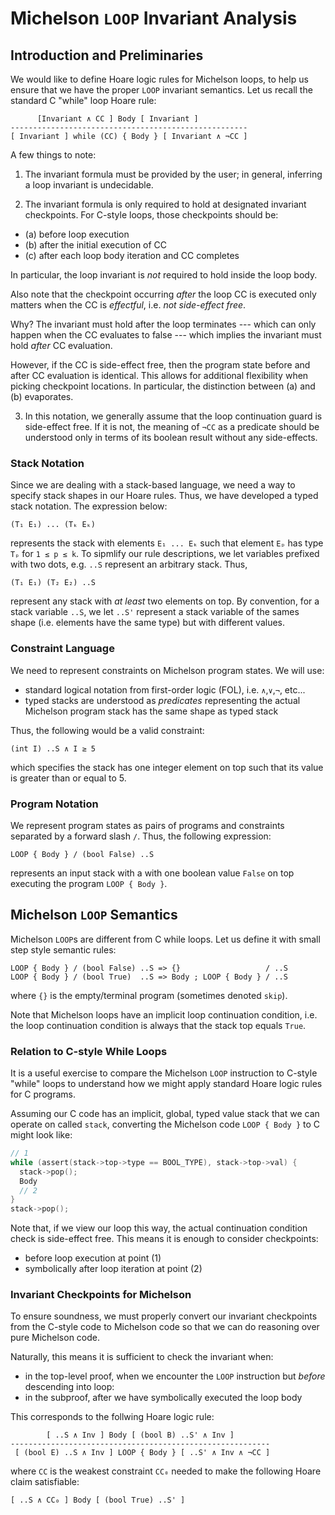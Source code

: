Michelson `LOOP` Invariant Analysis
===================================

Introduction and Preliminaries
------------------------------

We would like to define Hoare logic rules for Michelson loops, to help us ensure
that we have the proper `LOOP` invariant semantics. Let us recall the standard
C "while" loop Hoare rule:

```
      [Invariant ∧ CC ] Body [ Invariant ]
-----------------------------------------------------
[ Invariant ] while (CC) { Body } [ Invariant ∧ ¬CC ]
```

A few things to note:
1. The invariant formula must be provided by the user; in general, inferring a
  loop invariant is undecidable.

2. The invariant formula is only required to hold at designated invariant
  checkpoints. For C-style loops, those checkpoints should be:

  - (a) before loop execution
  - (b) after the initial execution of CC
  - (c) after each loop body iteration and CC completes

  In particular, the loop invariant is _not_ required to hold inside the loop
  body.

  Also note that the checkpoint occurring _after_ the loop CC is executed only
  matters when the CC is _effectful_, i.e. _not side-effect free_.

  Why? The invariant must hold after the loop terminates --- which can only
  happen when the CC evaluates to false --- which implies the invariant must
  hold _after_ CC evaluation.

  However, if the CC is side-effect free, then the program state before and
  after CC evaluation is identical. This allows for additional flexibility
  when picking checkpoint locations. In particular, the distinction between
  (a) and (b) evaporates.

3. In this notation, we generally assume that the loop continuation guard is
  side-effect free. If it is not, the meaning of `¬CC` as a predicate should
  be understood only in terms of its boolean result without any side-effects.

### Stack Notation

Since we are dealing with a stack-based language, we need a way to specify
stack shapes in our Hoare rules. Thus, we have developed a typed stack notation.
The expression below:

```
(T₁ E₁) ... (Tₖ Eₖ)
```

represents the stack with elements `E₁ ... Eₖ` such that element `Eₚ` has type
`Tₚ` for `1 ≤ p ≤ k`. To sipmlify our rule descriptions, we let variables
prefixed with two dots, e.g. `..S` represent an arbitrary stack. Thus,

`(T₁ E₁) (T₂ E₂) ..S`

represent any stack with _at least_ two elements on top. By convention, for
a stack variable `..S`, we let `..S'` represent a stack variable of the sames
shape (i.e. elements have the same type) but with different values.

### Constraint Language

We need to represent constraints on Michelson program states. We will use:

- standard logical notation from first-order logic (FOL), i.e. `∧`,`∨`,`¬`,
  etc...
- typed stacks are understood as _predicates_ representing the actual Michelson
  program stack has the same shape as typed stack

Thus, the following would be a valid constraint:

`(int I) ..S ∧ I ≥ 5`

which specifies the stack has one integer element on top such that its value is
greater than or equal to 5.

### Program Notation

We represent program states as pairs of programs and constraints separated by
a forward slash `/`. Thus, the following expression:

`LOOP { Body } / (bool False) ..S`

represents an input stack with a with one boolean value `False` on top
executing the program `LOOP { Body }`.

Michelson `LOOP` Semantics
--------------------------

Michelson `LOOP`s are different from C while loops. Let us define it with small
step style semantic rules:

```
LOOP { Body } / (bool False) ..S => {}                   / ..S
LOOP { Body } / (bool True)  ..S => Body ; LOOP { Body } / ..S
```

where `{}` is the empty/terminal program (sometimes denoted `skip`).

Note that Michelson loops have an implicit loop continuation condition, i.e.
the loop continuation condition is always that the stack top equals `True`.

### Relation to C-style While Loops

It is a useful exercise to compare the Michelson `LOOP` instruction to C-style
"while" loops to understand how we might apply standard Hoare logic rules for
C programs.

Assuming our C code has an implicit, global, typed value stack that we can
operate on called `stack`, converting the Michelson code `LOOP { Body }` to C
might look like:

```c
// 1
while (assert(stack->top->type == BOOL_TYPE), stack->top->val) {
  stack->pop();
  Body
  // 2
}
stack->pop();
```

Note that, if we view our loop this way, the actual continuation condition check
is side-effect free. This means it is enough to consider checkpoints:

- before loop execution at point (1)
- symbolically after loop iteration at point (2)

### Invariant Checkpoints for Michelson

To ensure soundness, we must properly convert our invariant checkpoints from
the C-style code to Michelson code so that we can do reasoning over pure
Michelson code.

Naturally, this means it is sufficient to check the invariant when:

- in the top-level proof, when we encounter the `LOOP` instruction but _before_
  descending into loop:
- in the subproof, after we have symbolically executed the loop body

This corresponds to the follwing Hoare logic rule:

```
        [ ..S ∧ Inv ] Body [ (bool B) ..S' ∧ Inv ]
----------------------------------------------------------
 [ (bool E) ..S ∧ Inv ] LOOP { Body } [ ..S' ∧ Inv ∧ ¬CC ]
```

where `CC` is the weakest constraint `CC₀` needed to make the following Hoare
claim satisfiable:

```
[ ..S ∧ CC₀ ] Body [ (bool True) ..S' ]
```

<!--

Deprecated
----------

```
-----------------------------------------------------------
{! EG } if (EG) { do { Body } while(CG) } { !EG }

       {Invariant /\ C } Body { Invariant }
-----------------------------------------------------------
{ EG } if (EG) { do { Body } while(CG) } { Invariant and !CG }

(1) if (EG) { (2) Body ; (3) while(CG) { Body } }

< (bool T) : (EG S) /\ Pre > LOOP { Body } < T : S' /\ Invariant /\ (!CG \/ !EG) >

< (bool T) : (EG S) /\ Pre > LOOP { Body } < T : S' /\ Post >

1. assert(Invariant)
   if (EG) {
       Body ;
       assert(Invariant)
       while(CG) {
         Body
         assert(Invariant)
       }
   }
   //    Invaraint /\ !CG
   // || Invariant /\ !EG
   Remaining

    //  Shape of the invariant can include bool at top of stack
    1.  Pre => Invariant
    2.  < T : S /\ Pre /\ Invariant /\ EG > Body < (bool T) : (B S) /\ Invariant >
    3.  < T : S        /\ Invariant /\ CG > Body < (bool T) : (B S) /\ Invariant >
    ------------------------------------------------------------------------------
    < (bool T) : (EG S) /\ Pre > LOOP { Body } < T : S' /\ Invariant /\ (!CG \/ !EG) >

    CG === ??? inside < T : S /\ ??? > Body < (bool T) : True S' >

    rule <k> LOOP A .AnnotationList Body
          => /* (1) */
             BIND { Shape } { ASSERT Predicates } ;
             LOOP .AnnotationList {
               Body
               BIND { Shape } { ASSERT Predicates } ;
               /* (2) */
               CUTPOINT(!Int, Shape) ;
               BIND { Shape } { ASSUME Predicates } ;
               /* (3) */
            }
            /* (4) */

            // (1)     // Pre => Invariant
            // (1, 2)  // < Pre /\ EG > Body < Invariant >
            // (3, 2)  // < Invariant /\ ??? >li

1'. if (EG) {
       assert(Invariant)
       Body ;
       while(CG) {
         assert(Invariant);
         Body
       }
   }
   assert(Invariant)
   //    Invaraint /\ !CG
   // || Invariant /\ !EG


    //  Shape of the invariant does not include bool at top of stack
    1.  Pre /\ EG => Invariant
    2.  < T : S /\ Pre /\ Invariant /\ EG > Body < (bool T) : (B S) /\ Invariant >
    3.  < T : S        /\ Invariant /\ CG > Body < (bool T) : (B S) /\ Invariant >
    ------------------------------------------------------------------------------
    < (bool T) : (EG S) /\ Pre > LOOP { Body } < T : S' /\ Invariant /\ (!CG \/ !EG) >

    rule <k> LOOP A .AnnotationList Body
          => /* (1) */
             LOOP .AnnotationList {
               /* (2) */
               BIND { Shape } { ASSERT Predicates } ;   // (1, 2) < Pre /\ EG > noop < Invariant >
               // Body
               // BIND { Shape } { ASSERT Predicates } ;
               //
               CUTPOINT(!Int, Shape) ;
               BIND { Shape } { ASSUME Predicates } ;   // (3, 2) < Invariant /\  CG > Body < Invariant >
               /* (3) */
               Body
             }
             /* (4) */
             BIND { Shape } { ASSERT Predicates } ;     // (1, 4) Pre /\ !EG => Inv
                                                        // (3, 4) < Invariant /\ !CG > Body < Invariant >
             ...                                        // (1, 4, ...) (3, 4, ...) < (Pre /\ !EG)  || (Invariant /\ ! CG) >

2. if (EG) {
       assert(Invariant)
       Body ;
       while(CG) {
         assert(Invariant);
         Body
       }
       assert(Invariant)
   }
   // !EG || (Invaraint /\ !CG)
   Remaining

    <Invariant /\ EG> Body <Invariant>          <Invariant /\ CG> Body <Invariant>
    -------------------------------------------------------------------------------
             LOOP { Body }     <!EG || Invariant /\ !CG>

    And then prove:
    * <!EG>              Remaining <Post>
    * <Invariant /\ !CG> Remaining <Post>

3. if (EG) {
       Body ;
       assert(Invariant)
       while(CG) {
         Body
         assert(Invariant)
       }
   }
```
-->
